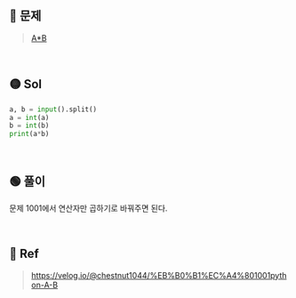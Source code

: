## 🔴 문제
> [A*B](https://www.acmicpc.net/problem/10998)

<br/>

## 🟡 Sol
```python
a, b = input().split()
a = int(a)
b = int(b)
print(a*b)
```
<br/>

## 🟢 풀이
문제 1001에서 연산자만 곱하기로 바꿔주면 된다. 


<br/>

## 🔵 Ref
> https://velog.io/@chestnut1044/%EB%B0%B1%EC%A4%801001python-A-B